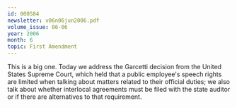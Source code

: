 ```yaml
---
id: 000584
newsletter: v06n06jun2006.pdf
volume_issue: 06-06
year: 2006
month: 6
topic: First Amendment
---
```


This is a big one. Today we address the Garcetti decision from the United States Supreme Court, which held that a public employee's speech rights are limited when talking about matters related to their official duties; we also talk about whether interlocal agreements must be filed with the state auditor or if there are alternatives to that requirement.